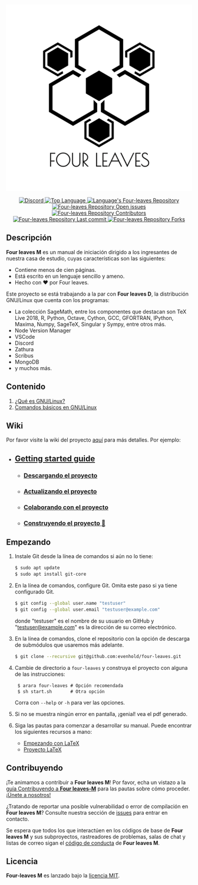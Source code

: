 <p align="center">
  <img src=img/logo-fl-white.png  width="600"/>
</p> 

<p align="center">
  <a href="(https://discord.gg/">
    <img alt="Discord" src="https://img.shields.io/discord/308323056592486420.svg">
  </a>
  <a href="https://github.com/evenhold/four-leaves">
    <img alt="Top Language" src="https://img.shields.io/github/languages/top/evenhold/four-leaves.svg?style=flat-square">
  </a>
  <a href="https://github.com/evenhold/four-leaves">
    <img alt="Language's Four-leaves Repository" src="https://img.shields.io/github/languages/code-size/evenhold/four-leaves.svg?style=flat-square">
  </a>
  </a>
	<a href="https://github.com/evenhold/four-leaves/issues">
    <img alt="Four-leaves Repository Open issues" src="https://img.shields.io/github/issues/evenhold/four-leaves.svg?style=flat-square">
  </a>
	<a href="https://github.com/carlosal1015/Curso-de-LaTeX/graphs/contributors">
    <img alt="Four-leaves Repository Contributors" src="https://img.shields.io/github/contributors/evenhold/four-leaves.svg?style=flat-square">
  </a>
	<a href="https://github.com/evenhold/four-leaves/commits/master">
    <img alt="Four-leaves Repository Last commit" src="https://img.shields.io/github/last-commit/evenhold/four-leaves.svg?style=flat-square">
  </a>
	<a href="https://github.com/carlosal1015/Curso-de-LaTeX/network/members">
    <img alt="Four-leaves Repository Forks" src="https://img.shields.io/github/forks/evenhold/four-leaves.svg?style=social">
  </a>
</p>

## Descripción

**Four leaves M** es un manual de iniciación dirigido a los ingresantes de nuestra casa de estudio, cuyas características son las siguientes:

* Contiene menos de cien páginas.
* Está escrito en un lenguaje sencillo y ameno.
* Hecho con :heart: por Four leaves.

Este proyecto se está trabajando a la par con **Four leaves D**, la distribución GNU/Linux que cuenta con los programas:

* La colección SageMath, entre los componentes que destacan son TeX Live 2018, R, Python, Octave, Cython, GCC, GFORTRAN, IPython, Maxima, Numpy, SageTeX, Singular y Sympy, entre otros más.
* Node Version Manager
* VSCode
* Discord
* Zathura
* Scribus
* MongoDB
* y muchos más.

## Contenido
1. [¿Qué es GNU/Linux?](#id1)
2. [Comandos básicos en GNU/Linux](#id2)

## Wiki

Por favor visite la wiki del proyecto [aquí](https://github.com/evenhold/four-leaves/wiki) para más detalles. Por ejemplo:

- ## [Getting started guide]()
  - ### [Descargando el proyecto]()
  - ### [Actualizando el proyecto]()
  - ### [Colaborando con el proyecto]()
  - ### [Construyendo el proyecto :green_book:]()


## Empezando

1. Instale Git desde la línea de comandos si aún no lo tiene:
	```sh
	$ sudo apt update
	$ sudo apt install git-core
	```
2. En la línea de comandos, configure Git. Omita este paso si ya tiene configurado Git.
	```sh
	$ git config --global user.name "testuser"
	$ git config --global user.email "testuser@example.com"
	```
	donde "testuser" es el nombre de su usuario en GitHub y "testuser@example.com" es la dirección de su correo electrónico.
3. En la línea de comandos, clone el repositorio con la opción de descarga de submódulos que usaremos más adelante.
	```sh
	$ git clone --recursive git@github.com:evenhold/four-leaves.git
	```
4. Cambie de directorio a `four-leaves` y construya el proyecto con alguna de las instrucciones:

        $ arara four-leaves	# Opción recomendada
        $ sh start.sh		# Otra opción

   Corra con `--help` or `-h` para ver las opciones.

5. Si no se muestra ningún error en pantalla, ¡genial! vea el pdf generado.

6. Siga las pautas para comenzar a desarrollar su manual. Puede encontrar los siguientes recursos a mano:
    * [Empezando con LaTeX](https://es.wikibooks.org/wiki/Manual_de_LaTeX)
    * [Proyecto LaTeX](https://www.latex-project.org/)

## Contribuyendo

¡Te animamos a contribuir a **Four leaves M**! Por favor, echa un vistazo a la
[guía Contribuyendo a **Four leaves-M**](https://github.com/evenhold/four-leaves/wiki) para las pautas sobre cómo proceder. [¡Únete a nosotros!](https://github.com/evenhold/four-leaves/graphs/contributors)

¿Tratando de reportar una posible vulnerabilidad o error de compilación en **Four leaves M**? Consulte nuestra sección de [issues](https://github.com/evenhold/four-leaves/issues) para
entrar en contacto.

Se espera que todos los que interactúen en los códigos de base de **Four leaves M** y sus subproyectos, rastreadores de problemas, salas de chat y listas de correo sigan el [código de conducta](https://github.com/evenhold/four-leaves/CODE_OF_CONDUCT.md) de **Four leaves M**.

## Licencia

**Four-leaves M** es lanzado bajo la [licencia MIT](https://opensource.org/licenses/MIT).